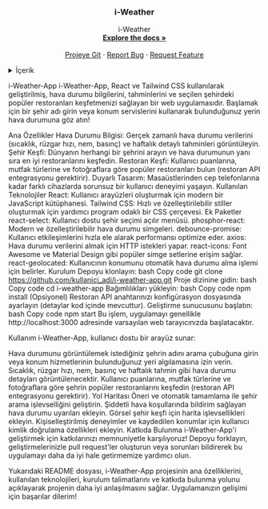  <h3 align="center">i-Weather</h3>

  <p align="center">
    i-Weather
    <br />
   <a href="https://github.com/emrahbyz/iWeatherApp"><strong>Explore the docs »</strong></a>
    <br />
    <br />
    <a href="https://i-weather-app-wine.vercel.app">Projeye Git</a>
    ·
    <a href="https://github.com/othneildrew/Best-README-Template/issues/new?labels=bug&template=bug-report---.md">Report Bug</a>
    ·
    <a href="https://github.com/othneildrew/Best-README-Template/issues/new?labels=enhancement&template=feature-request---.md">Request Feature</a>
  </p>
</div>

<details>
  <summary>İçerik</summary>
  <ol>
    <li>
      <a href="#about-the-project">Proje Hakkında</a>
      <ul>
        <li><a href="#built-with">Built</a></li>
      </ul>
    </li>
    <li>
      <a href="#getting-started">Başlarken</a>
      <ul>
        <li><a href="#prerequisites">ÖnKoşullar</a></li>
        <li><a href="#installation">Kurulum</a></li>
      </ul>
    </li>
    <li><a href="#usage">Kullanım</a></li>
    <li><a href="#roadmap">Roadmap</a></li>
    <li><a href="#contact">İletişim</a></li>
    <li><a href="#acknowledgments">Teşekkür</a></li>
  </ol>
</details>



i-Weather-App
i-Weather-App, React ve Tailwind CSS kullanılarak geliştirilmiş, hava durumu bilgilerini, tahminlerini ve seçilen şehirdeki popüler restoranları keşfetmenizi sağlayan bir web uygulamasıdır. Başlamak için bir şehir adı girin veya konum servislerini kullanarak bulunduğunuz yerin hava durumuna göz atın!

Ana Özellikler
Hava Durumu Bilgisi: Gerçek zamanlı hava durumu verilerini (sıcaklık, rüzgar hızı, nem, basınç) ve haftalık detaylı tahminleri görüntüleyin.
Şehir Keşfi: Dünyanın herhangi bir şehrini arayın ve hava durumunun yanı sıra en iyi restoranlarını keşfedin.
Restoran Keşfi: Kullanıcı puanlarına, mutfak türlerine ve fotoğraflara göre popüler restoranları bulun (restoran API entegrasyonu gerektirir).
Duyarlı Tasarım: Masaüstlerinden cep telefonlarına kadar farklı cihazlarda sorunsuz bir kullanıcı deneyimi yaşayın.
Kullanılan Teknolojiler
React: Kullanıcı arayüzleri oluşturmak için modern bir JavaScript kütüphanesi.
Tailwind CSS: Hızlı ve özelleştirilebilir stiller oluşturmak için yardımcı program odaklı bir CSS çerçevesi.
Ek Paketler
react-select: Kullanıcı dostu şehir seçimi açılır menüsü.
phosphor-react: Modern ve özelleştirilebilir hava durumu simgeleri.
debounce-promise: Kullanıcı etkileşimlerini hızla ele alarak performansı optimize eder.
axios: Hava durumu verilerini almak için HTTP istekleri yapar.
react-icons: Font Awesome ve Material Design gibi popüler simge setlerine erişim sağlar.
react-geolocated: Kullanıcının konumunu otomatik hava durumu alma işlemi için belirler.
Kurulum
Depoyu klonlayın:
bash
Copy code
git clone https://github.com/kullanici_adi/i-weather-app.git
Proje dizinine gidin:
bash
Copy code
cd i-weather-app
Bağımlılıkları yükleyin:
bash
Copy code
npm install
(Opsiyonel) Restoran API anahtarınızı konfigürasyon dosyasında ayarlayın (detaylar kod içinde mevcuttur).
Geliştirme sunucusunu başlatın:
bash
Copy code
npm start
Bu işlem, uygulamayı genellikle http://localhost:3000 adresinde varsayılan web tarayıcınızda başlatacaktır.

Kullanım
i-Weather-App, kullanıcı dostu bir arayüz sunar:

Hava durumunu görüntülemek istediğiniz şehrin adını arama çubuğuna girin veya konum hizmetlerinin bulunduğunuz yeri algılamasına izin verin.
Sıcaklık, rüzgar hızı, nem, basınç ve haftalık tahmin gibi hava durumu detayları görüntülenecektir.
Kullanıcı puanlarına, mutfak türlerine ve fotoğraflara göre şehrin popüler restoranlarını keşfedin (restoran API entegrasyonu gerektirir).
Yol Haritası
Öneri ve otomatik tamamlama ile şehir arama işlevselliğini geliştirin.
Şiddetli hava koşullarında bildirim sağlayan hava durumu uyarıları ekleyin.
Görsel şehir keşfi için harita işlevsellikleri ekleyin.
Kişiselleştirilmiş deneyimler ve kaydedilen konumlar için kullanıcı kimlik doğrulama özellikleri ekleyin.
Katkıda Bulunma
i-Weather-App'i geliştirmek için katkılarınızı memnuniyetle karşılıyoruz! Depoyu forklayın, geliştirmelerinizle pull request'ler oluşturun veya sorunları bildirerek bu uygulamayı daha da iyi hale getirmemize yardımcı olun.

Yukarıdaki README dosyası, i-Weather-App projesinin ana özelliklerini, kullanılan teknolojileri, kurulum talimatlarını ve katkıda bulunma yolunu açıklayarak projenin daha iyi anlaşılmasını sağlar. Uygulamanızın gelişimi için başarılar dilerim!
